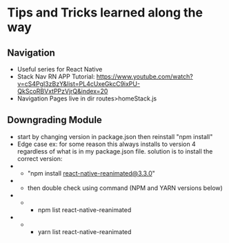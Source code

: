 # Tips and Tricks learned along the way

## Navigation
- Useful series for React Native 
- Stack Nav RN APP Tutorial: https://www.youtube.com/watch?v=cS4PgI3zBzY&list=PL4cUxeGkcC9ixPU-QkScoRBVxtPPzVjrQ&index=20
- Navigation Pages live in dir routes>homeStack.js

## Downgrading Module
- start by changing version in package.json then reinstall "npm install"
- Edge case ex: for some reason this always installs to version 4 regardless of what is in my package.json file.  solution is to install the correct version:
- - "npm install react-native-reanimated@3.3.0"
- - then double check using command (NPM and YARN versions below)
- - - npm list react-native-reanimated
- - - yarn list react-native-reanimated

